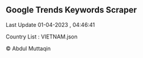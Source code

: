 

## Google Trends Keywords Scraper 
 
Last Update 01-04-2023 , 04:46:41

Country List :
VIETNAM.json



© Abdul Muttaqin 
